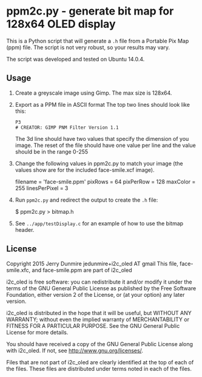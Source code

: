 ppm2c.py - generate bit map for 128x64 OLED display
===================================================
This is a Python script that will generate a `.h` file from a Portable
Pix Map (ppm) file. The script is not very robust, so your results may
vary.

The script was developed and tested on Ubuntu 14.0.4.

Usage
-----
  1. Create a greyscale image using Gimp. The max size is 128x64.
  2. Export as a PPM file in ASCII format
     The top two lines should look like this:

         P3
         # CREATOR: GIMP PNM Filter Version 1.1

     The 3d line should have two values that specify the dimension of
     you image. The reset of the file should have one value per line and
     the value should be in the range 0-255

  3. Change the following values in ppm2c.py to match your image (the
     values show are for the included face-smile.xcf image).

        filename = 'face-smile.ppm'
        pixRows = 64
        pixPerRow = 128
        maxColor = 255
        linesPerPixel = 3

  4. Run `ppm2c.py` and redirect the output to create the `.h` file:

        $ ppm2c.py > bitmap.h

  5. See `../app/testDisplay.c` for an example of how to use the bitmap
     header.


License
-------
Copyright 2015 Jerry Dunmire
jedunmire+i2c_oled AT gmail
This file, face-smile.xfc, and face-smile.ppm are part of i2c_oled

i2c_oled is free software: you can redistribute it and/or modify
it under the terms of the GNU General Public License as published by
the Free Software Foundation, either version 2 of the License, or
(at your option) any later version.

i2c_oled is distributed in the hope that it will be useful,
but WITHOUT ANY WARRANTY; without even the implied warranty of
MERCHANTABILITY or FITNESS FOR A PARTICULAR PURPOSE.  See the
GNU General Public License for more details.

You should have received a copy of the GNU General Public License
along with i2c_oled.  If not, see <http://www.gnu.org/licenses/>.

Files that are not part of i2c_oled are clearly identified at the top
of each of the files. These files are distributed under terms noted in each
of the files.


